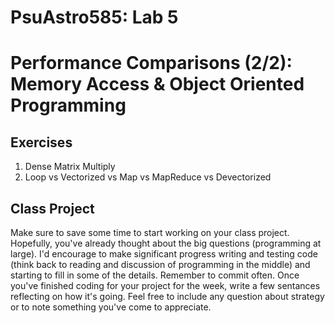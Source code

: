 # PsuAstro585:  Lab 5  
# Performance Comparisons (2/2): Memory Access & Object Oriented Programming

## Exercises
1.  Dense Matrix Multiply
2.  Loop vs Vectorized vs Map vs MapReduce vs Devectorized

## Class Project
Make sure to save some time to start working on your class project.  Hopefully, you've already thought about the big questions (programming at large).  I'd encourage to make significant progress writing and testing code (think back to reading and discussion of programming in the middle) and starting to fill in some of the details.  Remember to commit often.  Once you've finished coding for your project for the week, write a few sentances reflecting on how it's going.  Feel free to include any question about strategy or to note something you've come to appreciate.  


